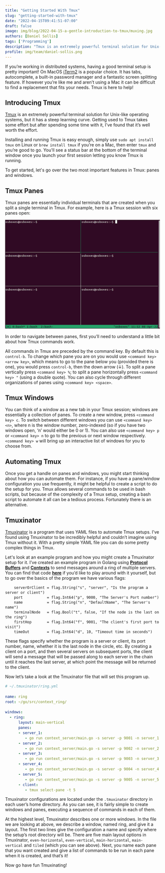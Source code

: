 ```yaml
---
title: "Getting Started With Tmux"
slug: "getting-started-with-tmux"
date: "2022-04-15T09:41:51-07:00"
draft: false
image: img/blog/2022-04-15-a-gentle-introduction-to-tmux/muxing.jpg
authors: [Daniel Sollis]
tags: ['Programming']
description: "Tmux is an extremely powerful terminal solution for Unix-like operating systems, but it has a steep learning curve. In this post we'll go over some Tmux basics and make it a little less daunting to get started."
profile: img/team/daniel-sollis.png
---
```


If you’re working in distributed systems, having a good terminal setup is pretty important! On MacOS [iTerm2](https://iterm2.com/) is a popular choice. It has tabs, autocomplete, a built-in password manager and a fantastic screen splitting feature. If however you’re like me and aren’t using a Mac it can be difficult to find a replacement that fits your needs. Tmux is here to help! <!--more-->

## Introducing Tmux

[Tmux](https://github.com/tmux/tmux) is an extremely powerful terminal solution for Unix-like operating systems, but it has a steep learning curve. Getting used to Tmux takes some effort but after spending some time with it, I’ve found that it’s well worth the effort.

Installing and running Tmux is easy enough, simply use `sudo apt install tmux` on Linux or `brew install tmux` if you’re on a Mac, then enter `tmux` and you’re good to go. You'll see a status bar at the bottom of the terminal window once you launch your first session letting you know Tmux is running.

To get started, let's go over the two most important features in Tmux: panes and windows.

## Tmux Panes

Tmux panes are essentially individual terminals that are created when you split a single terminal in Tmux. For example, here is a Tmux session with six panes open:

![Pane Example](/img/blog/2022-04-15-a-gentle-introduction-to-tmux/2022-04-15-tmux-pane-example.png)

In order to navigate between panes, first you’ll need to understand a little bit about how Tmux commands work.

All commands in Tmux are preceded by the command key. By default this is `control-b`. To change which pane you are on you would use `<command key> <arrow key>`, which means to go to the pane below you (provided there is one), you would press `control-b`, then the down arrow (&downarrow;). To split a pane vertically press `<command key> %`; to split a pane horizontally press `<command key> "` (using a double quote). You can also cycle through different organizations of panes using `<command key> <space>`.

## Tmux Windows

You can think of a window as a new tab in your Tmux session; windows are essentially a collection of panes. To create a new window, press `<command key> c`. To switch between different windows you can use `<command key> <n>`, where n is the window number, zero-indexed (so if you have two windows open, ‘n’ would either be 0 or 1). You can also use `<command key> p` or `<command key> n` to go to the previous or next window respectively. `<command key> w` will bring up an interactive list of windows for you to choose from.

## Automating Tmux

Once you get a handle on panes and windows, you might start thinking about how you can automate them. For instance, if you have a pane/window configuration you use frequently, it might be helpful to create a script to do the setup for you. Tmux allows several commands to be used in bash scripts, but because of the complexity of a Tmux setup, creating a bash script to automate it all can be a tedious process. Fortunately there is an alternative.

## Tmuxinator

[Tmuxinator](https://github.com/tmuxinator/tmuxinator) is a program that uses YAML files to automate Tmux setups. I’ve found using Tmuxinator to be incredibly helpful and couldn’t imagine using Tmux without it. With a pretty simple YAML file you can do some pretty complex things in Tmux.

Let's look at an example program and how you might create a Tmuxinator setup for it. I’ve created an example program in Golang using [**Protocol Buffers**](https://rotational.io/blog/what-are-protocol-buffers/) and [**Contexts**](https://rotational.io/blog/contexts-in-go-microservice-chains/) to send messages around a ring of multiple servers. You can find that code [**here**](https://github.com/DanielSollis/context_ring) if you’d like to play around with it yourself, but to go over the basics of the program we have various flags:

```golang
	serverOrClient = flag.String("s", "server", "Is the program a server or client")
	port           = flag.Int64("p", 9000, "The Server's Port number")
	name           = flag.String("n", "DefaultName", "The Server's name")
	terminalNode   = flag.Bool("t", false, "If the node is the last on the ring")
	firstHop       = flag.Int64("f", 9001, "The client's first port to visit")
	timeOut        = flag.Int64("d", 10, "Timeout time in seconds")
```

These flags specify whether the program is a server or client, its port number, name, whether it is the last node in the circle, etc. By creating a client on a port, and then several servers on subsequent ports, the client will send a message that will be passed along to each server in the chain until it reaches the last server, at which point the message will be returned to the client.

Now let’s take a look at the Tmuxinator file that will set this program up.

```YAML
# ~/.tmuxinator/ring.yml

name: ring
root: ~/go/src/context_ring/

windows:
  - ring:
      layout: main-vertical
      panes:
      - server_1:
         - go run context_server/main.go -s server -p 9001 -n server_1
      - server_2:
         - go run context_server/main.go -s server -p 9002 -n server_2
      - server_3:
         - go run context_server/main.go -s server -p 9003 -n server_3
      - server_4:
         - go run context_server/main.go -s server -p 9004 -n server_4
      - server_5:
         - go run context_server/main.go -s server -p 9005 -n server_5 -t true
      - client:
         - tmux select-pane -t 5
```

Tmuxinator configurations are located under the `.tmuxinator` directory in each user’s home directory. As you can see, it is fairly simple to create windows and panes, executing a sequence of commands in each of them.

At the highest level, Tmuxinator describes one or more windows. In the file we are looking at above, we describe a window, named ring, and give it a layout. The first two lines give the configuration a name and specify where the setup’s root directory will be. There are five main layout options in Tmuxinator, `even-horizontal`, `even-vertical`, `main-horizontal`, `main-vertical` and `tiled` (which you can see above). Next, you name each pane that you want created and give a list of commands to be run in each pane when it is created, and that’s it!

Now go have fun Tmuxinating!
